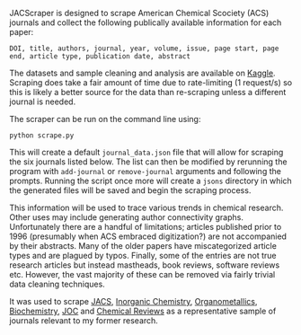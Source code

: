 JACScraper is designed to scrape American Chemical Scociety (ACS) journals and collect the following publically available information for each paper:

	DOI, title, authors, journal, year, volume, issue, page start, page end, article type, publication date, abstract

The datasets and sample cleaning and analysis are available on [Kaggle](https://www.kaggle.com/jroddy33/american-chemical-society-journals). Scraping does take a fair amount of time due to rate-limiting (1 request/s) so this is likely a better source for the data than re-scraping unless a different journal is needed.

The scraper can be run on the command line using:

	python scrape.py

This will create a default `journal_data.json` file that will allow for scraping the six journals listed below. The list can then be modified by rerunning the program with `add-journal` or `remove-journal` arguments and following the prompts. Running the script once more will create a `jsons` directory in which the generated files will be saved and begin the scraping process.

This information will be used to trace various trends in chemical research. Other uses may include generating author connectivity graphs. Unfortunately there are a handful of limitations; articles published prior to 1996 (presumably when ACS embraced digitization?) are not accompanied by their abstracts. Many of the older papers have miscategorized article types and are plagued by typos. Finally, some of the entries are not true research articles but instead mastheads, book reviews, software reviews etc. However, the vast majority of these can be removed via fairly trivial data cleaning techniques.

It was used to scrape [JACS](https://pubs.acs.org/journal/jacsat), [Inorganic Chemistry](https://pubs.acs.org/journal/inocaj), [Organometallics](https://pubs.acs.org/journal/orgnd7), [Biochemistry](https://pubs.acs.org/journal/bichaw), [JOC](https://pubs.acs.org/journal/joceah) and [Chemical Reviews](https://pubs.acs.org/journal/chreay) as a representative sample of journals relevant to my former research.
